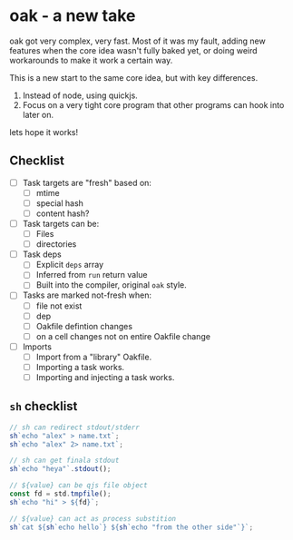 # oak - a new take

oak got very complex, very fast. Most of it was my fault, adding new features when the core idea wasn't fully baked yet, or doing weird workarounds to make it work a certain way.

This is a new start to the same core idea, but with key differences.

1. Instead of node, using quickjs.
2. Focus on a very tight core program that other programs can hook into later on.

lets hope it works!

## Checklist

- [ ] Task targets are "fresh" based on:
  - [ ] mtime
  - [ ] special hash
  - [ ] content hash?
- [ ] Task targets can be:
  - [ ] Files
  - [ ] directories
- [ ] Task deps
  - [ ] Explicit `deps` array
  - [ ] Inferred from `run` return value
  - [ ] Built into the compiler, original `oak` style.
- [ ] Tasks are marked not-fresh when:
  - [ ] file not exist
  - [ ] dep
  - [ ] Oakfile defintion changes
  - [ ] on a cell changes not on entire Oakfile change
- [ ] Imports
  - [ ] Import from a "library" Oakfile.
  - [ ] Importing a task works.
  - [ ] Importing and injecting a task works.

## `sh` checklist

```js
// sh can redirect stdout/stderr
sh`echo "alex" > name.txt`;
sh`echo "alex" 2> name.txt`;

// sh can get finala stdout
sh`echo "heya"`.stdout();

// ${value} can be qjs file object
const fd = std.tmpfile();
sh`echo "hi" > ${fd}`;

// ${value} can act as process substition
sh`cat ${sh`echo hello`} ${sh`echo "from the other side"`}`;
```
